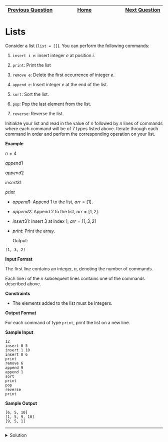 | <img width=1000>[Previous Question](https://github.com/Kevin-Lago/python-hackerrank-solutions/tree/main/src/python/basic_data_types/finding_the_percentage)</img> | <img width=1000>[Home](https://github.com/Kevin-Lago/python-hackerrank-solutions)</img> | <img width=1000>[Next Question](https://github.com/Kevin-Lago/python-hackerrank-solutions/tree/main/src/python/basic_data_types/tuples)</img> |
|:---|:---:|---:|

# Lists

Consider a list (```list = []```). You can perform the following commands:

1. ```insert i e```: insert integer $e$ at position $i$.

2. ```print```: Print the list

3. ```remove e```: Delete the first occurrence of integer $e$.

4. ```append e```: Insert integer $e$ at the end of the list.

5. ```sort```: Sort the list.

6. ```pop```: Pop the last element from the list.

7. ```reverse```: Reverse the list.

Initialize your list and read in the value of $n$ followed by $n$ lines of commands where each command will be of $7$ types listed above. Iterate through each command in order and perform the corresponding operation on your list.

__Example__

$n = 4$

$append 1$

$append 2$

$insert 3 1$

$print$

- $append 1$: Append $1$ to the list, $arr = [1]$.

- $append 2$: Append $2$ to the list, $arr = [1, 2]$.

- $insert 3 1$: Insert $3$ at index $1$, $arr = [1, 3, 2]$

- $print$: Print the array.

    Output:
    
```
[1, 3, 2]
```

__Input Format__

The first line contains an integer, $n$, denoting the number of commands.

Each line $i$ of the $n$ subsequent lines contains one of the commands described above.

__Constraints__

- The elements added to the list must be integers.

__Output Format__

For each command of type ```print```, print the list on a new line.

__Sample Input__

```
12
insert 0 5
insert 1 10
insert 0 6
print
remove 6
append 9
append 1
sort
print
pop
reverse
print
```

__Sample Output__

```
[6, 5, 10]
[1, 5, 9, 10]
[9, 5, 1]
```

---

<details><summary>Solution</summary>
    
```python
if __name__ == '__main__':
    n = int(input())
    l = []

    commands = {
        "insert": lambda *args: l.insert(int(args[0][0]), int(args[0][1])),
        "print": lambda *args: print(l),
        "remove": lambda *args: l.remove(int(args[0][0])),
        "append": lambda *args: l.append(int(args[0][0])),
        "sort": lambda *args: l.sort(),
        "pop": lambda *args: l.pop(),
        "reverse": lambda *args: l.reverse()
    }

    for i in range(n):
        string = input().split(" ")

        try:
            commands[string[0]](string[1:])
        except():
            print("command does not exist")
```
</details>

